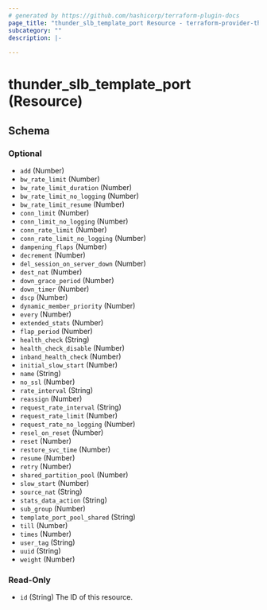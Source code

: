 ```yaml
---
# generated by https://github.com/hashicorp/terraform-plugin-docs
page_title: "thunder_slb_template_port Resource - terraform-provider-thunder"
subcategory: ""
description: |-
  
---
```


# thunder_slb_template_port (Resource)





<!-- schema generated by tfplugindocs -->
## Schema

### Optional

- `add` (Number)
- `bw_rate_limit` (Number)
- `bw_rate_limit_duration` (Number)
- `bw_rate_limit_no_logging` (Number)
- `bw_rate_limit_resume` (Number)
- `conn_limit` (Number)
- `conn_limit_no_logging` (Number)
- `conn_rate_limit` (Number)
- `conn_rate_limit_no_logging` (Number)
- `dampening_flaps` (Number)
- `decrement` (Number)
- `del_session_on_server_down` (Number)
- `dest_nat` (Number)
- `down_grace_period` (Number)
- `down_timer` (Number)
- `dscp` (Number)
- `dynamic_member_priority` (Number)
- `every` (Number)
- `extended_stats` (Number)
- `flap_period` (Number)
- `health_check` (String)
- `health_check_disable` (Number)
- `inband_health_check` (Number)
- `initial_slow_start` (Number)
- `name` (String)
- `no_ssl` (Number)
- `rate_interval` (String)
- `reassign` (Number)
- `request_rate_interval` (String)
- `request_rate_limit` (Number)
- `request_rate_no_logging` (Number)
- `resel_on_reset` (Number)
- `reset` (Number)
- `restore_svc_time` (Number)
- `resume` (Number)
- `retry` (Number)
- `shared_partition_pool` (Number)
- `slow_start` (Number)
- `source_nat` (String)
- `stats_data_action` (String)
- `sub_group` (Number)
- `template_port_pool_shared` (String)
- `till` (Number)
- `times` (Number)
- `user_tag` (String)
- `uuid` (String)
- `weight` (Number)

### Read-Only

- `id` (String) The ID of this resource.


